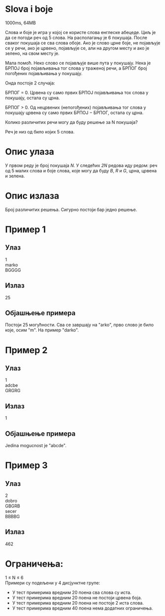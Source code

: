 # Slova i boje

1000ms, 64MB

Слова и боје је игра у којој се користе слова енглеске абецеде. Циљ је да се погоди реч од 5 слова. На располагању је 6 покушаја. После сваког покушаја се сва слова обоје. Ако је слово црне боје, не појављује се у речи, ако је црвено, појављује се, али на другом месту и ако је зелено, на свом месту је.

Мала помоћ. Неко слово се појављује више пута у покушају. Нека је БРПОЈ број појављивања тог слова у траженој речи, а БРПОГ број погођених појављивања у покушају. 

Онда постоје 2 случаја:

БРПОГ = 0. Црвена су само првих БРПОЈ појављивања тох слова у покушају, остала су црна.

БРПОГ > 0. Од нецрвених (непогођених) појављивања тог слова у покушају црвена су само првих БРПОЈ − БРПОГ, остала су црна.

Колико различитих речи могу да буду решење за N покушаја?

Реч је низ од било којих 5 слова.

# Опис улаза
У првом реду је број покушаја *N*. 
У следећих *2N* редова иду редом: реч од 5 малих слова и боје слова, које могу да буду *B*, *R* и *G*, црна, црвена и зелена.

# Опис излаза
Број различитих решења. Сигурно постоји бар једно решење.

# Пример 1
## Улаз
1<br>
marko<br>
BGGGG<br>
## Излаз
25
## Објашњење примера
Постоји 25 могућности. Сва се завршају на "arko", прво слово је било које, осим "m". На пример "darko".

# Пример 2
## Улаз
1<br>
adcbe<br>
GRGRG<br>
## Излаз
1
## Објашњење примера
Jedina mogucnost je "abcde".
# Пример 3
## Улаз
2<br>
dobro<br>
GBGRB<br>
secer<br>
BBBBG<br>
## Излаз
462
# Ограничења:
1 ≤ N ≤ 6<br>
Примери су подељени у 4 дисјунктне групе:<br>
* У тест примерима вредним 20 поена сва слова су иста.
* У тест примерима вредним 20 поена не постоји црвена боја.
* У тест примерима вредним 20 поена не постоје 2 иста слова.
* У тест примерима вредним 40 поена нема додатних ограничења.